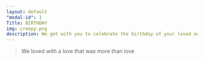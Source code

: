 ```yaml
---
layout: default
"modal-id": 1
Title: BIRTHDAY
img: creepy.png
description: We get with you to celebrate the birthday of your loved one and make it a day that is worth remembering 
---
```


> We loved with a love that was more than love

